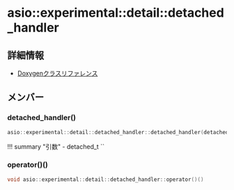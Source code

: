 # asio::experimental::detail::detached_handler



## 詳細情報

- [Doxygenクラスリファレンス](https://lang-ship.com/reference/ESP32/latest/classasio_1_1experimental_1_1detail_1_1detached__handler.html)

## メンバー

### detached_handler()



```c
asio::experimental::detail::detached_handler::detached_handler(detached_t)
```

!!! summary "引数"
	- detached_t `` 



### operator()()



```c
void asio::experimental::detail::detached_handler::operator()()
```




